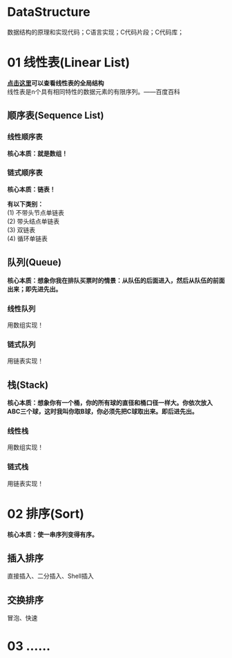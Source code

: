 # DataStructure
数据结构的原理和实现代码；C语言实现；C代码片段；C代码库；

# 01 线性表(Linear List)
**[点击这里](https://github.com/Kyle-Shawe/DataStructure/blob/master/01-Linear%20List/%E7%BA%BF%E6%80%A7%E8%A1%A8.jpg)可以查看线性表的全局结构**<br/>
线性表是n个具有相同特性的数据元素的有限序列。——百度百科

## 顺序表(Sequence List)

### 线性顺序表
**核心本质：就是数组！**

### 链式顺序表
**核心本质：链表！**

**有以下类别：**<br/>
(1) 不带头节点单链表<br/>
(2) 带头结点单链表<br/>
(3) 双链表<br/>
(4) 循环单链表<br/>

## 队列(Queue)
**核心本质：想象你我在排队买票时的情景：从队伍的后面进入，然后从队伍的前面出来；即先进先出。**

### 线性队列
用数组实现！

### 链式队列
用链表实现！

## 栈(Stack)
**核心本质：想象你有一个桶，你的所有球的直径和桶口径一样大。你依次放入ABC三个球，这时我叫你取B球，你必须先把C球取出来。即后进先出。**

### 线性栈
用数组实现！

### 链式栈
用链表实现！

# 02 排序(Sort)
**核心本质：使一串序列变得有序。**

## 插入排序
直接插入、二分插入、Shell插入

## 交换排序
冒泡、快速


# 03 ……

	
